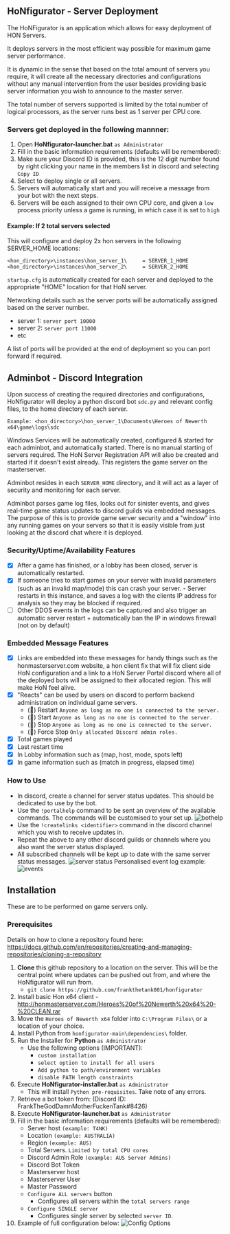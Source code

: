 ## HoNfigurator - Server Deployment

The HoNFigurator is an application which allows for easy deployment of HON Servers.

It deploys servers in the most efficient way possible for maximum game server performance.

It is dynamic in the sense that based on the total amount of servers you require, it will create all the necessary directories and configurations without any manual intervention from the user besides providing basic server information you wish to announce to the master server.

The total number of servers supported is limited by the total number of logical processors, as the server runs best as 1 server per CPU core.

### Servers get deployed in the following mannner:
1. Open **HoNfigurator-launcher.bat** ``as Administrator``
2. Fill in the basic information requirements (defaults will be remembered):
3. Make sure your Discord ID is provided, this is the 12 digit number found by right clicking your name in the members list in discord and selecting ``Copy ID``
4. Select to deploy single or all servers.
5. Servers will automatically start and you will receive a message from your bot with the next steps.
6. Servers will be each assigned to their own CPU core, and given a ``low`` process priority unless a game is running, in which case it is set to ``high``

#### Example: If 2 total servers selected
This will configure and deploy 2x hon servers in the following SERVER_HOME locations: 
```
<hon_directory>\instances\hon_server_1\		= SERVER_1_HOME
<hon_directory>\instances\hon_server_2\		= SERVER_2_HOME
```
``startup.cfg`` is automatically created for each server and deployed to the appropriate "HOME" location for that HoN server.

Networking details such as the server ports will be automatically assigned based on the server number.

- server 1: ``server port 10000``
- server 2: ``server port 11000``
- etc

A list of ports will be provided at the end of deployment so you can port forward if required.

## Adminbot - Discord Integration
Upon success of creating the required directories and configurations, HoNfigurator will deploy a python discord bot ``sdc.py`` and relevant config files, to the home directory of each server.

```Example: <hon_directory>\hon_server_1\Documents\Heroes of Newerth x64\game\logs\sdc```

Windows Services will be automatically created, configured & started for each adminbot, and automatically started. There is no manual starting of servers required.
The HoN Server Registration API will also be created and started if it doesn't exist already. This registers the game server on the masterserver.

Adminbot resides in each ``SERVER_HOME`` directory, and it will act as a layer of security and monitoring for each server.

Adminbot parses game log files, looks out for sinister events, and gives real-time game status updates to discord guilds via embedded messages. The purpose of this is to provide game server security and a "window" into any running games on your servers so that it is easily visible from just looking at the discord chat where it is deployed.

### Security/Uptime/Availability Features
- [x] After a game has finished, or a lobby has been closed, server is automatically restarted.
- [x] If someone tries to start games on your server with invalid parameters (such as an invalid map/mode) this can crash your server.
		- Server restarts in this instance, and saves a log with the clients IP address for analysis so they may be blocked if required.
- [ ] Other DDOS events in the logs can be captured and also trigger an automatic server restart + automatically ban the IP in windows firewall (not on by default)

### Embedded Message Features
- [x] Links are embedded into these messages for handy things such as the honmasterserver.com website, a hon client fix that will fix client side HoN configuration and a link to a HoN Server Portal discord where all of the deployed bots will be assigned to their allocated region. This will make HoN feel alive.
- [x] "Reacts" can be used by users on discord to perform backend administration on individual game servers.
	- (🔁) Restart 		``Anyone as long as no one is connected to the server.``
	- (🔼) Start		``Anyone as long as no one is connected to the server.``
	- (🔽) Stop 		``Anyone as long as no one is connected to the server.``
	- (🛑) Force Stop	``Only allocated Discord admin roles.``
- [x] Total games played
- [x] Last restart time
- [x] In Lobby information such as (map, host, mode, spots left)
- [x] In game information such as (match in progress, elapsed time)

### How to Use
- In discord, create a channel for server status updates. This should be dedicated to use by the bot.
- Use the ``!portalhelp`` command to be sent an overview of the available commands. The commands will be customised to your set up.
![bothelp](https://user-images.githubusercontent.com/82205454/183851795-3bad4f0b-dca9-496f-96c3-8719dabb873e.png)
- Use the ``!createlinks <identifier>`` command  in the discord channel which you wish to receive updates in.
- Repeat the above to any other discord guilds or channels where you also want the server status displayed.
- All subscribed channels will be kept up to date with the same server status messages.
![server status](https://user-images.githubusercontent.com/82205454/184092422-aae67753-7417-4d3b-8b1f-045e13d46615.png)
Personalised event log example:
![events](https://user-images.githubusercontent.com/82205454/184092512-5f141db7-627e-4851-a0cf-35a5ee7b4056.png)

## Installation
These are to be performed on game servers only.

### Prerequisites
Details on how to clone a repository found here: https://docs.github.com/en/repositories/creating-and-managing-repositories/cloning-a-repository
1. **Clone** this github repository to a location on the server. This will be the central point where updates can be pushed out from, and where the HoNfigurator will run from.
	- ``git clone https://github.com/frankthetank001/honfigurator``
3. Install basic Hon x64 client - http://honmasterserver.com/Heroes%20of%20Newerth%20x64%20-%20CLEAN.rar
4. Move the ``Heroes of Newerth x64`` folder into ``C:\Program Files\`` or a location of your choice.
5. Install Python from ``honfigurator-main\dependencies\`` folder.
6. Run the Installer for **Python** ``as Administrator``
 	- Use the following options (IMPORTANT):
		- ``custom installation``
		- ``select option to install for all users``
		- ``Add python to path/environment variables``
		- ``disable PATH length constraints``
7. Execute **HoNfigurator-installer.bat** ``as Administrator``
	- This will install ``Python pre-requisites``. Take note of any errors.
8. Retrieve a bot token from: (Discord ID: FrankTheGodDamnMotherFuckenTank#8426)
9. Execute **HoNfigurator-launcher.bat** ``as Administrator``
10. Fill in the basic information requirements (defaults will be remembered):
	- Server host ``(example: T4NK)``
	- Location ``(example: AUSTRALIA)``
	- Region ``(example: AUS)``
	- Total Servers. ``Limited by total CPU cores``
	- Discord Admin Role ``(example: AUS Server Admins)``
	- Discord Bot Token
	- Masterserver host
	- Masterserver User
	- Master Password
	- ``Configure ALL servers`` button
		- Configures all servers within the ``total servers range``
	- ``Configure SINGLE server``
		- Configures single server by selected ``server ID``.
11. Example of full configuration below:
![Config Options](https://user-images.githubusercontent.com/82205454/183896906-13467995-57ba-4022-a7ff-a8df7035f296.png)

